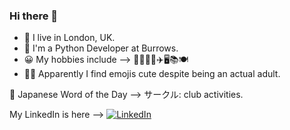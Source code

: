 ### Hi there 👋

- 📍️ I live in London, UK.  
- 🏢️ I'm a Python Developer at Burrows.  
- 😀️ My hobbies include --> 🏊‍♀️️🏃‍♀️️✈️🖥️📚️🍽️  
- 🤷‍♀️️ Apparently I find emojis cute despite being an actual adult.  


<!-- japanese_wotd starts -->
💬 Japanese Word of the Day --> サークル: club activities.
<!-- japanese_wotd ends -->


<!-- linkedin_badge_starts -->
<p align="left">
	My LinkedIn is here --> <a href="https://www.linkedin.com/in/bethan-hutt-180b8722/"><img src="https://img.shields.io/badge/LinkedIn--_.svg?style=social&logo=linkedin" alt="LinkedIn"></a>
</p>
<!-- linkedin_badge_ends -->

<!-- spotify_wdgt_starts -->
<!-- spotify_wdgt_ends -->

<!-- Thanks to https://github.com/simonw for the inspiration and the shamelessly reused regex pattern --!>
